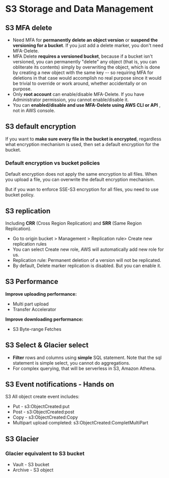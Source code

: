 # S3 Storage and Data Management

## S3 MFA delete

* Need MFA for **permanently delete an object version** or **suspend the versioning for a bucket**. If you just add a delete marker, you don't need MFA-Delete.
* MFA Delete **requires a versioned bucket**, because if a bucket isn't versioned, you can permanently "delete" any object (that is, you can obliterate its contents) simply by overwriting the object, which is done by creating a new object with the same key -- so requiring MFA for deletions in that case would accomplish no real purpose since it would be trivial to override or work around, whether accidentally or on purpose.
* Only **root account** can enable/disable MFA-Delete. If you have Administrator permission, you cannot enable/disable it. 
* You can **enabled/disable and use MFA-Delete using AWS CLI or API** , not in AWS console. 



## S3 default encryption

If you want to **make sure every file in the bucket is encrypted**, regardless what encryption mechanism is used, then set a default encryption for the bucket. 

### Default encryption vs bucket policies

Default encryption does not apply the same encryption to all files. When you upload a file, you can overwrite the default encryption mechanism. 

But if you wan to enforce SSE-S3 encryption for all files, you need to use bucket policy. 

## S3 replication

Including **CRR** (Cross Region Replication) and **SRR** (Same Region Replication).

* Go to origin bucket > Management > Replication rule> Create new replication rules
* You can select Create new role, AWS will automatically add new role for us.  
* Replication rule: Permanent deletion of a version will not be replicated. 
* By default, Delete marker replication is disabled. But you can enable it. 

## S3 Performance

**Improve uploading performance:**

* Multi part upload
* Transfer Accelerator

**Improve downloading performance:**

* S3 Byte-range Fetches

## S3 Select & Glacier select

* **Filter** rows and columns using **simple** SQL statement. Note that the sql statement is simple select, you cannot do aggregations.
* For complex querying, that will be serverless in S3, Amazon Athena. 

## S3 Event notifications - Hands on

S3 All object create event includes:

* Put - s3:ObjectCreated:put
* Post - s3:ObjectCreated:post
* Copy - s3:ObjectCreated:Copy
* Multipart upload completed: s3:ObjectCreated:CompletMultiPart

## S3 Glacier

### Glacier equivalent to S3 bucket

* Vault - S3 bucket
* Archive - S3 object



